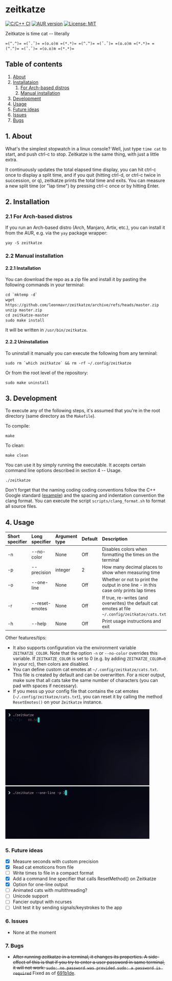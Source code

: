 zeitkatze
=========
[![C/C++ CI](https://github.com/leonmavr/zeitkatze/actions/workflows/c-cpp.yml/badge.svg)](https://github.com/leonmavr/zeitkatze/actions/workflows/c-cpp.yml)
[![AUR version](https://img.shields.io/aur/version/zeitkatze)](https://aur.archlinux.org/packages/zeitkatze/)
[![License: MIT](https://img.shields.io/badge/License-MIT-yellow.svg)](https://opensource.org/licenses/MIT)


Zeitkatze is time cat -- literally
```
=(^.^)= =(ˇ.ˇ)= =(o.o)m =(*.*)= =(^.^)= =(ˇ.ˇ)= =(o.o)m =(*.*)= =(^.^)= =(ˇ.ˇ)= =(o.o)m =(*.*)=
```

## Table of contents

1. [About](https://github.com/leonmavr/zeitkatze#1-about)
2. [Installataion](https://github.com/leonmavr/zeitkatze#1-installation)
    1. [For Arch-based distros](https://github.com/leonmavr/zeitkatze#21-for-arch-based-distros)
    2. [Manual installation](https://github.com/leonmavr/zeitkatze#22-manual-installation)
3. [Development](https://github.com/leonmavr/zeitkatze#3-development)
4. [Usage](https://github.com/leonmavr/zeitkatze#4-usage)
5. [Future ideas](https://github.com/leonmavr/zeitkatze#5-future-ideas)
6. [Issues](https://github.com/leonmavr/zeitkatze#6-issues)
7. [Bugs](https://github.com/leonmavr/zeitkatze#7-bugs)
			

## 1. About
What's the simplest stopwatch in a linux console?
Well, just type `time cat` to start, and push ctrl-c to stop.
Zeitkatze is the same thing, with just a little extra.

It continuously updates the total elapsed time display, you can hit ctrl-c once to display a split time,
and if you quit (hitting ctrl-d, or ctrl-c twice in succession, or q), zeitkatze prints the total time and
exits. You can measure a new split time (or "lap time") by pressing ctrl-c once or by hitting Enter.

## 2. Installation

### 2.1 For Arch-based distros
If you run an Arch-based distro (Arch, Manjaro, Artix, etc.), you can install it
from the AUR, e.g. via the `yay` package wrapper:
```
yay -S zeitkatze
```

### 2.2 Manual installation
#### 2.2.1 Installation
You can download the repo as a zip file and
install it by pasting the following commands in your terminal:
```
cd `mktemp -d`
wget https://github.com/leonmavr/zeitkatze/archive/refs/heads/master.zip
unzip master.zip
cd zeitkatze-master
sudo make install
```
It will be written in `/usr/bin/zeitkatze`.

#### 2.2.2 Uninstallation
To uninstall it manually you can execute the following from any terminal:
```
sudo rm `which zeitkatze` && rm -rf ~/.config/zeitkatze
```
Or from the root level of the repository:
```
sudo make uninstall
```

## 3. Development
To execute any of the following steps, it's assumed that you're in the root
directory (same directory as the `Makefile`).  

To compile:
```
make
```
To clean:
```
make clean
```
You can use it by simply running the executable.
It accepts certain command line options described in section 4 -- Usage.
```
./zeitkatze
```
Don't forget that the naming coding coding conventions follow the C++ Google
standard ([example](https://github.com/chromium/chromium/blob/main/media/ffmpeg/ffmpeg_decoding_loop.h)) and the spacing and indentation convention the clang format.
You can execute the script `scripts/clang_format.sh` to format all source files.

## 4. Usage

| Short specifier | Long specifier            | Argument type | Default | Description                                                                              |
|:--------------- |:--------------------------|:--------------|:--------|:-----------------------------------------------------------------------------------------|
| -n              | --no-color                |  None         | Off     |Disables colors when formatting the times on the terminal                                 |   
| -p              | --precision               |  integer      | 2       |How many decimal places to show when measuring time                                       | 
| -o              | --one-line                |  None         | Off     |Whether or not to print the output in one line - in this case only prints lap times       | 
| -r              | --reset-emotes            |  None         | Off     |If true, re-writes (and overwrites) the default cat emotes at file `~/.config/zeitkatze/cats.txt`                                                                                                                                     | 
| -h              | --help                    |  None         | Off     |Print usage instructions and exit                                                         | 

Other features/tips:
* It also supports configuration via the environment variable `ZEITKATZE_COLOR`. Note that the
option `-n` or `--no-color` overrides this variable. If `ZEITKATZE_COLOR` is set to 0 (e.g. by
adding `ZEITKATZE_COLOR=0` in your rc), then colors are disabled.
* You can define custom cat emotes at `~/.config/zeitkatze/cats.txt`. This file is created by
default and can be overwritten. For a nicer output, make sure that all cats take the same number
of characters (you can pad with spaces if necessary).
* If you mess up your config file that contains the cat emotes (`~/.config/zeitkatze/cats.txt`),
you can reset it by calling the method `ResetEmotes()` on your `Zeitkatze` instance.

<p float="left">
    <img src="https://raw.githubusercontent.com/leonmavr/zeitkatze/master/assets/demo.gif" width="450" />
    <img src="https://raw.githubusercontent.com/leonmavr/zeitkatze/master/assets/demo_one_line.gif" width="450" />
</p>

### 5. Future ideas
- [x] Measure seconds with custom precision
- [x] Read cat emoticons from file
- [ ] Write times to file in a compact format
- [x] Add a command line specifier that calls ResetMethod() on Zeitkatze
- [x] Option for one-line output
- [ ] Animated cats with multithreading?
- [ ] Unicode support
- [ ] Fancier output with ncurses
- [ ] Unit test it by sending signals/keystrokes to the app

### 6. Issues
* None at the moment

### 7. Bugs
* ~~After running zeitkatze in a terminal, it changes its properties.
A side-effect of this is that if you try to enter a user password in
same terminal, it will not work: `sudo: no password was provided
sudo: a password is required`~~ Fixed as of [691b1de](https://github.com/leonmavr/zeitkatze/commit/f3c87b11023dc8c4818dbc054d1690cffb2f04c4).
